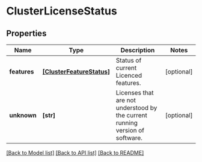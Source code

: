 # ClusterLicenseStatus

## Properties
Name | Type | Description | Notes
------------ | ------------- | ------------- | -------------
**features** | [**[ClusterFeatureStatus]**](ClusterFeatureStatus.md) | Status of current Licenced features. | [optional] 
**unknown** | **[str]** | Licenses that are not understood by the current running version of software. | [optional] 

[[Back to Model list]](../README.md#documentation-for-models) [[Back to API list]](../README.md#documentation-for-api-endpoints) [[Back to README]](../README.md)


